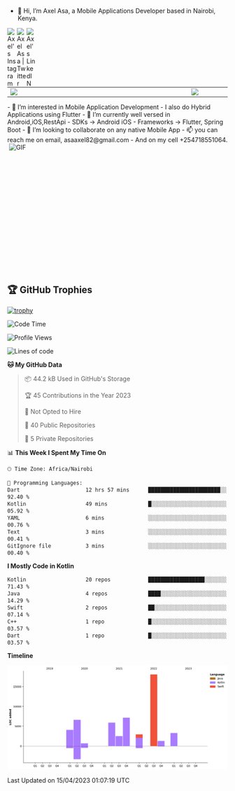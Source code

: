- 👋 Hi, I’m Axel Asa, a Mobile Applications Developer based in Nairobi, Kenya.
<a href="https://www.instagram.com/axelasa/">
  <img align="left" alt="Axel's Instagram" width="22px" src="https://raw.githubusercontent.com/hussainweb/hussainweb/main/icons/instagram.png" />
  <a href="https://twitter.com/AxelAsa2">
  <img align="left" alt="Axel Asa | Twitter" width="22px" src="https://raw.githubusercontent.com/peterthehan/peterthehan/master/assets/twitter.svg" />
</a>
<a href="https://www.linkedin.com/in/axel-asa-855203141/">
  <img align="left" alt="Axel's LinkedIN" width="22px" src="https://raw.githubusercontent.com/peterthehan/peterthehan/master/assets/linkedin.svg" />
</a>

<br>
 
<center>
<table>
<tr>
<td><img width="400px" align="left" src="https://github-readme-stats.vercel.app/api?username=axelasa&count_private=true&show_icons=true&theme=dark&layout=compact" /></td>
<td><img width="380px" align="left" src="https://github-readme-stats.vercel.app/api/top-langs/?username=axelasa&hide=html&layout=compact&theme=dark" /></td>
</tr>
</table>
</center>
- 👀 I’m interested in Mobile Application Development
- I also do Hybrid Applications using Flutter
- 🌱 I’m currently well versed in Android,iOS,RestApi
- SDKs -> Android iOS
- Frameworks -> Flutter, Spring Boot
- 💞️ I’m looking to collaborate on any native Mobile App
- 📫 you can reach me on email, asaaxel82@gmail.com 
- And on my cell +254718551064.
 
 <img align="right" alt="GIF" src="https://github.com/abhisheknaiidu/abhisheknaiidu/blob/master/code.gif?raw=true" width="500" height="320" />
  
 ## 🏆 GitHub Trophies
  
 [![trophy](https://github-profile-trophy.vercel.app/?username=axelasa&theme=nord&column=2)](https://github.com/ryo-ma/github-profile-trophy)
 
 <!--START_SECTION:waka-->
![Code Time](http://img.shields.io/badge/Code%20Time-675%20hrs%2044%20mins-blue)

![Profile Views](http://img.shields.io/badge/Profile%20Views-0-blue)

![Lines of code](https://img.shields.io/badge/From%20Hello%20World%20I%27ve%20Written-52.4%20thousand%20lines%20of%20code-blue)

**🐱 My GitHub Data** 

> 📦 44.2 kB Used in GitHub's Storage 
 > 
> 🏆 45 Contributions in the Year 2023
 > 
> 🚫 Not Opted to Hire
 > 
> 📜 40 Public Repositories 
 > 
> 🔑 5 Private Repositories 
 > 
📊 **This Week I Spent My Time On** 

```text
🕑︎ Time Zone: Africa/Nairobi

💬 Programming Languages: 
Dart                     12 hrs 57 mins      ███████████████████████░░   92.40 % 
Kotlin                   49 mins             █░░░░░░░░░░░░░░░░░░░░░░░░   05.92 % 
YAML                     6 mins              ░░░░░░░░░░░░░░░░░░░░░░░░░   00.76 % 
Text                     3 mins              ░░░░░░░░░░░░░░░░░░░░░░░░░   00.41 % 
GitIgnore file           3 mins              ░░░░░░░░░░░░░░░░░░░░░░░░░   00.40 % 
```

**I Mostly Code in Kotlin** 

```text
Kotlin                   20 repos            ██████████████████░░░░░░░   71.43 % 
Java                     4 repos             ████░░░░░░░░░░░░░░░░░░░░░   14.29 % 
Swift                    2 repos             ██░░░░░░░░░░░░░░░░░░░░░░░   07.14 % 
C++                      1 repo              █░░░░░░░░░░░░░░░░░░░░░░░░   03.57 % 
Dart                     1 repo              █░░░░░░░░░░░░░░░░░░░░░░░░   03.57 % 
```



**Timeline**

![Lines of Code chart](https://raw.githubusercontent.com/axelasa/axelasa/main/assets/bar_graph.png)


 Last Updated on 15/04/2023 01:07:19 UTC
<!--END_SECTION:waka-->

<!---
axelasa/axelasa is a ✨ special ✨ repository because its `README.md` (this file) appears on your GitHub profile.
You can click the Preview link to take a look at your changes.
--->
